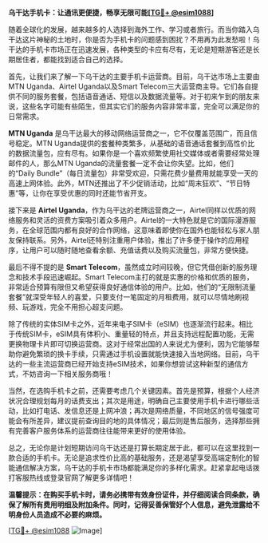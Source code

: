 **乌干达手机卡：让通讯更便捷，畅享无限可能[[TG💪+ @esim1088](https://t.me/s/esim1088)]**

随着全球化的发展，越来越多的人选择到海外工作、学习或者旅行。而当你踏入乌干达这片神秘的土地时，你是否为手机卡的问题感到困扰？不用再为此发愁啦！乌干达的手机卡市场正在迅速发展，各种类型的卡应有尽有，无论是短期游客还是长期居住者，都能找到适合自己的选择。

首先，让我们来了解一下乌干达的主要手机卡运营商。目前，乌干达市场上主要由MTN Uganda、Airtel Uganda以及Smart Telecom三大运营商主导。它们各自提供不同的服务套餐，包括语音通话、短信以及数据流量等。对于初来乍到的朋友来说，这些名字可能有些陌生，但其实它们的服务内容非常丰富，完全可以满足你的日常需求。

**MTN Uganda** 是乌干达最大的移动网络运营商之一，它不仅覆盖范围广，而且信号稳定。MTN Uganda提供的套餐种类繁多，从基础的语音通话套餐到高性价比的数据流量包，应有尽有。如果你是一个喜欢频繁使用社交媒体或者需要经常处理邮件的人，那么MTN Uganda的流量套餐一定不会让你失望。比如，他们的“Daily Bundle”（每日流量包）非常受欢迎，只需花费少量费用就能享受一天的高速上网体验。此外，MTN还推出了不少促销活动，比如“周末狂欢”、“节日特惠”等，让你在享受优惠的同时还能节省开支。

接下来是 **Airtel Uganda**，作为乌干达的老牌运营商之一，Airtel同样以优质的网络服务和灵活的资费方案吸引着众多用户。Airtel的一大特色就是它的国际漫游服务，在全球范围内都有良好的合作网络，这意味着即使你在国外也能轻松与家人朋友保持联系。另外，Airtel还特别注重用户体验，推出了许多便于操作的应用程序，让用户可以随时随地查看余额、充值话费以及购买流量包，非常方便快捷。

最后不得不提的是 **Smart Telecom**，虽然成立时间较晚，但它凭借创新的服务理念和技术手段迅速崛起。Smart Telecom主打的就是实惠的价格和优质的服务，非常适合预算有限但又希望获得良好通信体验的用户。比如，他们的“无限制流量套餐”就深受年轻人的喜爱，只要支付一笔固定的月租费用，就可以尽情地刷视频、玩游戏，完全不用担心超支问题。

除了传统的实体SIM卡之外，近年来电子SIM卡（eSIM）也逐渐流行起来。相比于传统SIM卡，eSIM具有体积小、重量轻的特点，并且支持远程配置功能，无需更换物理卡片即可切换运营商。这对于经常出国的人来说尤为便利，因为它能够帮助你避免繁琐的换卡手续，只需通过手机设置就能快速接入当地网络。目前，乌干达的一些主流运营商已经开始支持eSIM技术，如果你想尝试这种新型的通信方式，不妨咨询一下相关服务商哦！

当然，在选购手机卡之前，还需要考虑几个关键因素。首先是预算，根据个人经济状况合理规划每月的话费支出；其次是用途，明确自己主要使用手机卡进行哪些活动，比如打电话、发信息还是上网冲浪；再次是网络质量，不同地区的信号强度可能会有所差异，建议提前查询目的地的具体情况；最后则是售后服务，选择那些拥有完善客户服务体系的运营商往往能带来更好的使用体验。

总之，无论你是计划短期访问乌干达还是打算长期定居于此，都可以在这里找到一款合适的手机卡。无论是追求性价比高的基础服务，还是渴望享受高端定制化的智能通信解决方案，乌干达的手机卡市场都能满足你的多样化需求。赶紧拿起电话拨打客服热线或登录官网了解更多详情吧！

**温馨提示：在购买手机卡时，请务必携带有效身份证件，并仔细阅读合同条款，确保了解所有费用明细及附加条件。同时，记得妥善保管好个人信息，避免泄露给不明身份人员造成不必要的麻烦。**

[[TG💪+ @esim1088](https://t.me/s/esim1088) ![Image](https://i.postimg.cc/4NQfJmqS/Snipaste-2025-05-13-00-14-12.png)]